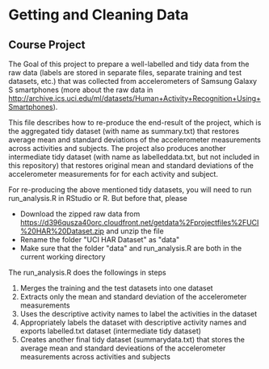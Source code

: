 # Getting and Cleaning Data 
## Course Project

The Goal of this project to prepare a well-labelled and tidy data from the raw data (labels are stored in separate files, separate training and test datasets, etc.) that was collected from accelerometers of Samsung Galaxy S smartphones (more about the raw data in http://archive.ics.uci.edu/ml/datasets/Human+Activity+Recognition+Using+Smartphones). 

This file describes how to re-produce the end-result of the project, which is the aggregated tidy dataset (with name as summary.txt) that restores average mean and standard deviations of the accelerometer measurements across activities and subjects. The project also produces another intermediate tidy dataset (with name as labelleddata.txt, but not included in this repository) that restores original mean and standard deviations of the accelerometer measurements for for each activity and subject.  

For re-producing the above mentioned tidy datasets, you will need to run run_analysis.R in RStudio or R. But before that, please
 * Download the zipped raw data from https://d396qusza40orc.cloudfront.net/getdata%2Fprojectfiles%2FUCI%20HAR%20Dataset.zip and unzip the file
 * Rename the folder "UCI HAR Dataset" as "data"
 * Make sure that the folder "data" and run_analysis.R are both in the current working directory

The run_analysis.R does the followings in steps
 1. Merges the training and the test datasets into one dataset
 2. Extracts only the mean and standard deviation of the accelerometer measurements
 3. Uses the descriptive activity names to label the activities in the dataset
 4. Appropriately labels the dataset with descriptive activity names and exports labelled.txt dataset (intermediate tidy dataset)
 5. Creates another final tidy dataset (summarydata.txt) that stores the average mean and standard devieations of the accelerometer measurements across activities and subjects
